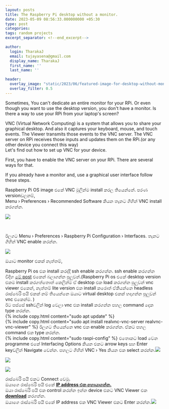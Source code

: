 ```yaml
---
layout: posts
title: The Raspberry Pi desktop without a monitor.
date: 2023-05-09 08:56:33.000000000 +05:30
type: post
categories: 
tags: random projects
excerpt_separator: <!--end_excerpt-->

author:
  login: TharakaJ
  email: tujayasena@gmail.com
  display_name: TharakaJ
  first_name: ''
  last_name: ''

header:
  overlay_image: "static/2023/06/featured-image-for-desktop-without-monitor-with-VNC.png"
  overlay_filter: 0.5
---
```

Sometimes, You can't dedicate an entire monitor for your RPi. Or even though you want to use the desktop version, you don't have a monitor.  Is there a way to use your RPi from your laptop's screen?<!--end_excerpt-->


VNC (Virtual Network Computing) is a system that allows you to share your graphical desktop.
And also it captures your keyboard, mouse, and touch events. The Viewer transmits those events to the VNC server. The VNC server on RPi receives those inputs and updates them on the RPi.(or any other device you connect this way)<br>
Let's find out how to set up VNC for your device.
<br>
<p>First, you have to enable the VNC server on your RPi. There are several ways for that.
</p>
<p>If you already have a monitor and, use a graphical user interface follow these steps.</p>
<p>Raspberry Pi OS image එකේ VNC මුලින්ම install කරල තියෙන්නේ. පරණ versionවලනම්,<br />
Menu › Preferences › Recommended Software කියන තැනට ගිහින් VNC install කරගන්න.</p>
<p><img src="{{ site.baseurl }}/static/2023/05/menuconfiguration-e1683620630714.png" /></p>
<br>
<p>ඊලගට Menu › Preferences › Raspberry Pi Configuration › Interfaces. තැනට ගිහින් VNC enable කරන්න.</p>
<p><img src="{{ site.baseurl }}/static/2023/05/configurationinterfacesvnc.png" /></p>
<p>ඔයාට monitor එකක් නැත්තම්,</p>
<p>Raspberry Pi os එක install කරද්දි ssh enable කරගන්න. ssh enable කරගන්න විදිහ <a href="https://pi.lk/uncategorized/headless-raspberry-pi-set-up/" target="_blank" rel="noopener">මේ post</a> එකෙන් බලාගන්න පුලුවන්.(Raspberry Pi os එකේ desktop version එකම install කරගත්තොත් කෙලින්ම ඒ desktop එක load කරගන්න පුලුවන් vnc viewer එකෙන්, නැත්තම් lite version එක install කරොත් ඒකියන්නෙ headless රාස්බෙරි පයි එකක් නම් තියෙන්නෙ ඔයාට virtual desktop එකක් හදාගන්න පුලුවන් vnc එකෙන්ම. )<br />
ඊට පස්සේ sshවලින් log වෙලා vnc එක install කරගන්න පහල command දෙක type කරන්න.<br />
{% include copy.html content="sudo apt update" %}
<br>
{% include copy.html content="sudo apt install realvnc-vnc-server realvnc-vnc-viewer" %}
ඊලගට තියෙන්නෙ vnc එක enable කරගන්න. ඒකට පහල command එක type කරන්න.<br />
{% include copy.html content="sudo raspi-config" %}
එතොකට load වෙන programme එකේ Interfacing Options කියන එකට arrow keys සහ Enter keyවලින් Navigate වෙන්න. පහලට ගිහින් VNC › Yes කියන එක select කරන්න.<img src="{{ site.baseurl }}/static/2023/05/configinterface-options-e1683621692844.png" /></p>
<p><img src="{{ site.baseurl }}/static/2023/05/interface-optionsvnc-e1683621787672.png" /></p>
<p><img src="{{ site.baseurl }}/static/2023/05/vncyes-e1683621879765.png" /></p>
<p>රාස්බෙරි පයි එකට Connect වෙමු.<br />
ඔයාගෙ රාස්බෙරි පයි එකේ <a href="https://pi.lk/uncategorized/how-to-find-the-ip-address/"><strong>IP address එක හොයාගන්න.</strong></a><br />
ඔයා රාස්බෙරි පයි එක control කරන්න ඉන්න device එකට VNC Viewer එක <strong><a href="https://www.realvnc.com/en/connect/download/viewer/">download</a></strong> කරගන්න.<br />
ඔයාගෙ රාස්බෙරි පයි එකේ IP address එක VNC Viewer එකට Enter කරන්න.<img src="{{ site.baseurl }}/static/2023/05/vnc-viewerenter-ip-address.png" /></p>
